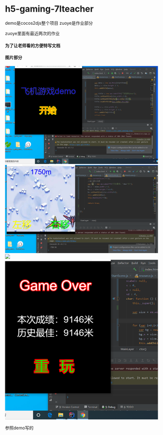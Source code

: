 # h5-gaming-7lteacher

demo是cocos2djs整个项目
zuoye是作业部分

zuoye里面有最近两次的作业


#### 为了让老师看的方便特写文档

#### 图片部分
<img src="./zuoye/plane/begin.png" />
<img src="./zuoye/plane/gaming.png"  />
<img src="./zuoye/plane/gaming(2).png"  />
<img src="./zuoye/plane/over.png" />


参照demo写的
